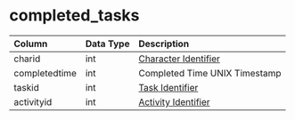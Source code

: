 # completed_tasks

| Column | Data Type | Description |
| :--- | :--- | :--- |
| charid | int | [Character Identifier](../../schema/characters/character_data.md) |
| completedtime | int | Completed Time UNIX Timestamp |
| taskid | int | [Task Identifier](tasks.md) |
| activityid | int | [Activity Identifier](task_activities.md) |

